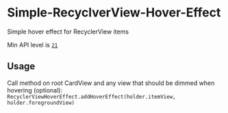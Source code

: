 # Simple-RecyclverView-Hover-Effect
Simple hover effect for RecyclerView items

Min API level is [`21`](https://android-arsenal.com/api?level=21)

## Usage
Call method on root CardView and any view that should be dimmed when hovering (optional):
`RecyclerViewHoverEffect.addHoverEffect(holder.itemView, holder.foregroundView)`
